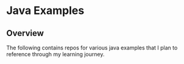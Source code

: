 # Java Examples

## Overview
The following contains repos for various java examples that I plan to reference through my learning journey.